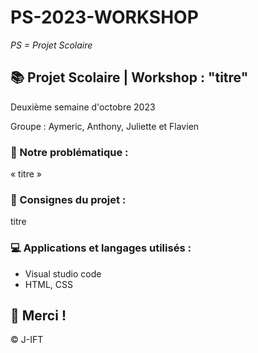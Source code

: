 # PS-2023-WORKSHOP

*PS = Projet Scolaire*

## 📚 Projet Scolaire | Workshop : "titre"

Deuxième semaine d'octobre 2023

Groupe : Aymeric, Anthony, Juliette et Flavien

### 📎 Notre problématique :

« titre »

### 📌 Consignes du projet :

titre


### 💻 Applications et langages utilisés :

+ Visual studio code
+ HTML, CSS


## 🌸 Merci !
© J-IFT
